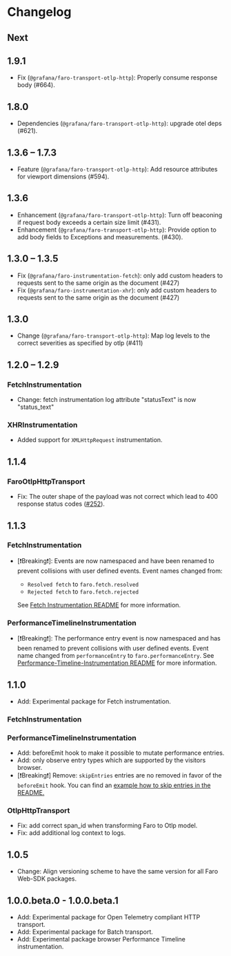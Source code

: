 # Changelog

## Next

## 1.9.1

- Fix (`@grafana/faro-transport-otlp-http`): Properly consume response body (#664).

## 1.8.0

- Dependencies (`@grafana/faro-transport-otlp-http`): upgrade otel deps (#621).

## 1.3.6 – 1.7.3

- Feature (`@grafana/faro-transport-otlp-http`): Add resource attributes for viewport dimensions
  (#594).

## 1.3.6

- Enhancement (`@grafana/faro-transport-otlp-http`): Turn off beaconing if request body exceeds a
  certain size limit (#431).
- Enhancement (`@grafana/faro-transport-otlp-http`): Provide option to add body fields to Exceptions
  and measurements. (#430).

## 1.3.0 – 1.3.5

- Fix (`@grafana/faro-instrumentation-fetch`): only add custom headers to requests sent to the same
  origin as the document (#427)
- Fix (`@grafana/faro-instrumentation-xhr`): only add custom headers to requests sent to the same
  origin as the document (#427)

## 1.3.0

- Change (`@grafana/faro-transport-otlp-http`): Map log levels to the correct severities as
  specified by otlp (#411)

## 1.2.0 – 1.2.9

### FetchInstrumentation

- Change: fetch instrumentation log attribute "statusText" is now "status_text"

### XHRInstrumentation

- Added support for `XMLHttpRequest` instrumentation.

## 1.1.4

### FaroOtlpHttpTransport

- Fix: The outer shape of the payload was not correct which lead to 400 response status codes ([#252](https://github.com/grafana/faro-web-sdk/issues/252)).

## 1.1.3

### FetchInstrumentation

- [❗️Breaking❗️]: Events are now namespaced and have been renamed to prevent collisions with user
  defined events. Event names changed from:

  - `Resolved fetch` to `faro.fetch.resolved`
  - `Rejected fetch` to `faro.fetch.rejected`

  See [Fetch Instrumentation README](https://github.com/grafana/faro-web-sdk/blob/e998555bd7177b7edbebf98f804372b04b6c30e6/experimental/instrumentation-fetch/README.md#L8)
  for more information.

### PerformanceTimelineInstrumentation

- [❗️Breaking❗️]: The performance entry event is now namespaced and has been renamed to prevent
  collisions with user defined events. Event name changed from `performanceEntry` to
  `faro.performanceEntry`.
  See [Performance-Timeline-Instrumentation README](https://github.com/grafana/faro-web-sdk/blob/8928dc3d4835373cb3566520cd783dce1ef3b7cf/experimental/instrumentation-performance-timeline/README.md#L32-L33)
  for more information.

## 1.1.0

- Add: Experimental package for Fetch instrumentation.

### FetchInstrumentation

### PerformanceTimelineInstrumentation

- Add: beforeEmit hook to make it possible to mutate performance entries.
- Add: only observe entry types which are supported by the visitors browser.
- [❗️Breaking❗️] Remove: `skipEntries` entries are no removed in favor of the `beforeEmit` hook. You can find an
  [example how to skip entries in the README.](https://github.com/grafana/faro-web-sdk/blob/a83d2e56b7289ea81a1d0f87c03f73d04bd44e38/experimental/instrumentation-performance-timeline/README.md#example-skip-backforward-navigation-and-page-reloads-to-remove-non-human-visible-navigation)

### OtlpHttpTransport

- Fix: add correct span_id when transforming Faro to Otlp model.
- Fix: add additional log context to logs.

## 1.0.5

- Change: Align versioning scheme to have the same version for all Faro Web-SDK packages.

## 1.0.0.beta.0 - 1.0.0.beta.1

- Add: Experimental package for Open Telemetry compliant HTTP transport.
- Add: Experimental package for Batch transport.
- Add: Experimental package browser Performance Timeline instrumentation.
